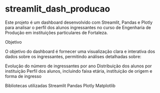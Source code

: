 # streamlit_dash_producao

Este projeto é um dashboard desenvolvido com Streamlit, Pandas e Plotly para analisar o perfil dos alunos ingressantes no curso de Engenharia de Produção em instituições particulares de Fortaleza.

Objetivo

O objetivo do dashboard é fornecer uma visualização clara e interativa dos dados sobre os ingressantes, permitindo análises detalhadas sobre:

Evolução do número de ingressantes por ano
Distribuição dos alunos por instituição
Perfil dos alunos, incluindo faixa etária, instituição de origem e forma de ingresso

Bibliotecas utilizadas
Streamlit 
Pandas 
Plotly 
Matplotlib 
